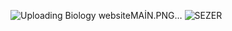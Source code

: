 

![Uploading Biology websiteMAİN.PNG…]()
![SEZER](https://github.com/Emreodesia/My-Web-Design-projects-WP/assets/115417234/087808a0-52a0-4dfa-b4c7-7fdc65d98849)
